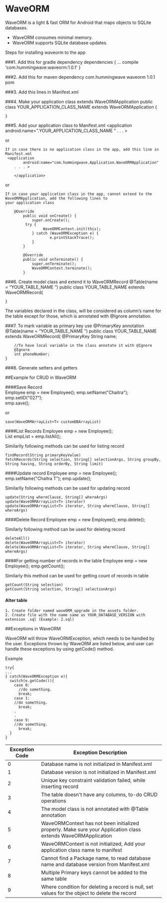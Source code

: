 # WaveORM

WaveORM is a light & fast ORM for Android that maps objects to SQLite databases.
  - WaveORM consumes minimal memory.
  - WaveORM supports SQLite database updates.

Steps for installing waveorm to the app

###1. Add this for gradle dependency
	dependencies {
		...
		compile 'com.hummingwave:waveorm:1.0.1'
	}
	
###2. Add this for maven dependency
    <dependency>
    <groupId>com.hummingwave</groupId>
    <artifactId>waveorm</artifactId>
    <version>1.0.1</version>
    <type>pom</type>
    </dependency>
  

###3.  Add this lines in Manifest.xml
	<meta-data android:name="WaveORM_DATABASE" android:value="YOUR_DATABASE_NAME" />
	<meta-data android:name="WaveORM_VERSION" android:value="YOUR_DATABASE" />

###4.  Make your application class extends WaveORMApplication 
	public class YOUR_APPLICATION_CLASS_NAME extends WaveORMApplication {

	}

###5. Add your application class to Manifest.xml
	<application
   	android:name=".YOUR_APPLICATION_CLASS_NAME "
	. . . >
	</application>

or

    If in case there is no application class in the app, add this line in Manifest.xml
	 <application
        	android:name="com.hummingwave.Application.WaveORMApplication"
      	. . . >
      	
	    </application>

or

    If in case your application class in the app, cannot extend to the WaveORMApplication, add the following lines to
    your application class
	
		@Override
    		public void onCreate() {
        		super.onCreate();
			 try {
        			 WaveORMContext.init(this);
        		} catch (WaveORMException e) {
            			e.printStackTrace();
        		}
    		}
    		
    		@Override
    		public void onTerminate() {
        		super.onTerminate();
        		WaveORMContext.terminate();
    		}

###6. Create model class and extend it to WaveORMRecord
	@Table(name = “YOUR_TABLE_NAME ”)
	public class YOUR_TABLE_NAME extends WaveORMRecord{

	}
	
The variables declared in the class, will be considered as column’s name for the table except for those, which is annotated with @Ignore annotation.

###7. To mark variable as primary key use @PrimaryKey annotation
	@Table(name = “YOUR_TABLE_NAME ”)
	public class YOUR_TABLE_NAME extends WaveORMRecord{
		@PrimaryKey
		String name;

		//To have local variable in the class annotate it with @Ignore
		@Ignore
		int phoneNumber;
	}

###8. Generate setters and getters


##Example for CRUD in WaveORM

####Save Record <br /> 
    Employee emp = new Employee(); 
    emp.setName("Chaitra");  
    emp.setID("027");  
    emp.save();  
  
or

    save(WaveORMArrayList<T> customDBArrayList)


####List Records
    Employee emp = new Employee();<br /> 
    List<Employee> empList = emp.listAll();<br /> 

Similarlly following methods can be used for listing record

    findRecord(String primaryKeyValue)
    fetchRecords(String selection, String[] selectionArgs, String groupBy, String having, String orderBy, String limit)


####Update record
    Employee emp = new Employee();
    emp.setName("Chaitra T");
    emp.update();
  
Similarlly following methods can be used for updating record

    update(String whereClause, String[] whereArgs)
    update(WaveORMArrayList<T> iterator)
    update(WaveORMArrayList<T> iterator, String whereClause, String[] whereArgs)


####Delete Record
    Employee emp = new Employee();
    emp.delete();

Similarly following method can be used for deleting record

    deleteAll()
    delete(WaveORMArrayList<T> iterator)
    delete(WaveORMArrayList<T> iterator, String whereClause, String[] whereArgs)

####For getting number of records in the table
    Employee emp = new Employee();
    emp.getCount();

Similarly this method can be used for getting count of records in table

    getCount(String selection)
    getCount(String selection, String[] selectionArgs)

#### Alter table
    1. Create folder named waveORM_upgrade in the assets folder.
    2. Create file with the name same as YOUR_DATABASE_VERSION with extension .sql (Example: 2.sql)


##Exceptions in WaveORM

WaveORM will throw WaveORMException, which needs to be handled by the user. Exceptions thrown by WaveORM are listed below, 
and user can handle these exceptions by using getCode() method.

Example

    try{
    ...
    } catch(WaveORMException e){
      switch(e.getCode()){
        case 0:
          //do something.
          break;
        case 1:
        //do something.
          break;
        .
        .
        case 9:
        //do something.
          break;
      }
    }

|Exception Code |Exception Description|
|---------------|---------------------|
|0|Database name is not initialized in Manifest.xml|
|1|Database version is not initialized in Manifest.xml|
|2|Unique key constraint validation failed, while inserting record|
|3|The table doesn't have any columns, to-do CRUD operations|
|4|The model class is not annotated with @Table annotation|
|5|WaveORMContext has not been initialized properly. Make sure your Application class extends WaveORMApplication|
|6|WaveORMContext is not initialized, Add your application class name to manifest|
|7|Cannot find a Package name, to read database name and database version from Manifest.xml|
|8|Multiple Primary keys cannot be added to the same table|
|9|Where condition for deleting a record is null, set values for the object to delete the record|

